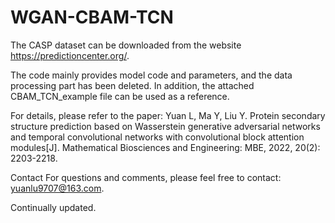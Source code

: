 # WGAN-CBAM-TCN
The CASP dataset can be downloaded from the website https://predictioncenter.org/.

The code mainly provides model code and parameters, and the data processing part has been deleted. 
In addition, the attached CBAM_TCN_example file can be used as a reference.

For details, please refer to the paper: 
Yuan L, Ma Y, Liu Y. Protein secondary structure prediction based on Wasserstein generative adversarial networks and temporal convolutional networks with convolutional block attention modules[J]. Mathematical Biosciences and Engineering: MBE, 2022, 20(2): 2203-2218.

Contact For questions and comments, please feel free to contact: yuanlu9707@163.com.

Continually updated.
